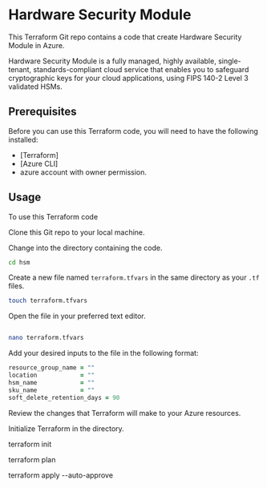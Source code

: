 # Hardware Security Module

This Terraform Git repo contains a code that create Hardware Security Module in Azure.

Hardware Security Module is a fully managed, highly available, single-tenant, standards-compliant cloud service that enables you to safeguard cryptographic keys for your cloud applications, using FIPS 140-2 Level 3 validated HSMs. 

## Prerequisites

Before you can use this Terraform code, you will need to have the following installed:

- [Terraform]
- [Azure CLI]
- azure account with owner permission.


## Usage

To use this Terraform code

Clone this Git repo to your local machine.

Change into the directory containing the code.

```bash
cd hsm

```

Create a new file named `terraform.tfvars` in the same directory as your `.tf` files.

```bash
touch terraform.tfvars
```

Open the file in your preferred text editor.

```bash

nano terraform.tfvars
```

Add your desired inputs to the file in the following format:

```ruby
resource_group_name = ""
location            = ""
hsm_name            = ""
sku_name            = ""
soft_delete_retention_days = 90
```
Review the changes that Terraform will make to your Azure resources.


Initialize Terraform in the directory.


terraform init

terraform plan 

terraform apply --auto-approve
